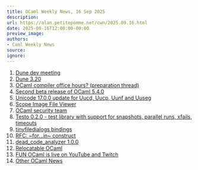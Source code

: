 ```yaml
---
title: OCaml Weekly News, 16 Sep 2025
description:
url: https://alan.petitepomme.net/cwn/2025.09.16.html
date: 2025-09-16T12:00:00-00:00
preview_image:
authors:
- Caml Weekly News
source:
ignore:
---
```


<ol><li><a href="https://alan.petitepomme.net/cwn/2025.09.16.html#1">Dune dev meeting</a></li><li><a href="https://alan.petitepomme.net/cwn/2025.09.16.html#2">Dune 3.20</a></li><li><a href="https://alan.petitepomme.net/cwn/2025.09.16.html#3">OCaml compiler office hours? (preparation thread)</a></li><li><a href="https://alan.petitepomme.net/cwn/2025.09.16.html#4">Second beta release of OCaml 5.4.0</a></li><li><a href="https://alan.petitepomme.net/cwn/2025.09.16.html#5">Unicode 17.0.0 update for Uucd, Uucp, Uunf and Uuseg</a></li><li><a href="https://alan.petitepomme.net/cwn/2025.09.16.html#6">Scope Image File Viewer</a></li><li><a href="https://alan.petitepomme.net/cwn/2025.09.16.html#7">OCaml security team</a></li><li><a href="https://alan.petitepomme.net/cwn/2025.09.16.html#8">Testo 0.2.0 - test library with support for snapshots, parallel runs, xfails, timeouts</a></li><li><a href="https://alan.petitepomme.net/cwn/2025.09.16.html#9">tinyfiledialogs bindings</a></li><li><a href="https://alan.petitepomme.net/cwn/2025.09.16.html#10">RFC: ~for...in~ construct</a></li><li><a href="https://alan.petitepomme.net/cwn/2025.09.16.html#11">dead_code_analyzer 1.0.0</a></li><li><a href="https://alan.petitepomme.net/cwn/2025.09.16.html#12">Relocatable OCaml</a></li><li><a href="https://alan.petitepomme.net/cwn/2025.09.16.html#13">FUN OCaml is live on YouTube and Twitch</a></li><li><a href="https://alan.petitepomme.net/cwn/2025.09.16.html#14">Other OCaml News</a></li></ol>
